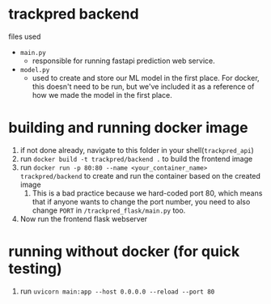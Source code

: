 # trackpred backend
files used
- `main.py`
  - responsible for running fastapi prediction web service.
- `model.py`
  - used to create and store our ML model in the first place. For docker, this doesn't need to be run, but we've included it as a reference of how we made the model in the first place.

# building and running docker image
1. if not done already, navigate to this folder in your shell(`trackpred_api`)
2. run `docker build -t trackpred/backend .` to build the frontend image
3. run `docker run -p 80:80 --name <your_container_name> trackpred/backend` to create and run the container based on the created image
   1. This is a bad practice because we hard-coded port 80, which means that if anyone wants to change the port number, you need to also change `PORT` in `/trackpred_flask/main.py` too.
4. Now run the frontend flask webserver

# running without docker (for quick testing)
1. run `uvicorn main:app --host 0.0.0.0 --reload --port 80`